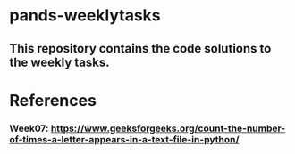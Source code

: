 # pands-weeklytasks
## This repository contains the code solutions to the weekly tasks.

# References
### Week07: https://www.geeksforgeeks.org/count-the-number-of-times-a-letter-appears-in-a-text-file-in-python/
